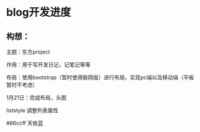 # blog开发进度

## 构想：

主题：东方project

作用：用于写开发日记，记笔记等等

布局：使用bootstrap（暂时使用联网版）进行布局，实现pc端以及移动端（平板暂时不考虑）



1月21日：完成布局，头图

liststyle 调整列表属性

#66ccff 天依蓝

